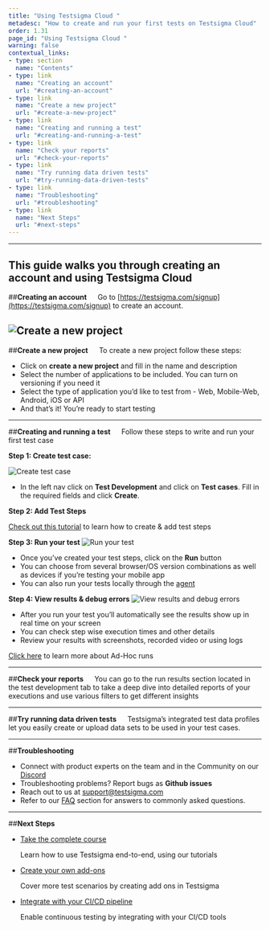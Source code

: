 ```yaml
---
title: "Using Testsigma Cloud "
metadesc: "How to create and run your first tests on Testsigma Cloud"
order: 1.31  
page_id: "Using Testsigma Cloud "
warning: false
contextual_links:
- type: section
  name: "Contents"
- type: link
  name: "Creating an account"
  url: "#creating-an-account"
- type: link
  name: "Create a new project"
  url: "#create-a-new-project"
- type: link
  name: "Creating and running a test"
  url: "#creating-and-running-a-test"
- type: link
  name: "Check your reports"
  url: "#check-your-reports"
- type: link
  name: "Try running data driven tests"
  url: "#try-running-data-driven-tests"
- type: link
  name: "Troubleshooting"
  url: "#troubleshooting"
- type: link
  name: "Next Steps"
  url: "#next-steps"
---
```

---
This guide walks you through creating an account and using Testsigma Cloud
---
##**Creating an account**
&emsp;
Go to [https://testsigma.com/signup](https://testsigma.com/signup) to create an account.

![Create a new project](https://docs.testsigma.com/images/testsigma-cloud/create-a-new-project.png)
---
##**Create a new project**
&emsp;
To create a new project follow these steps:
* Click on **create a new project** and fill in the name and description
* Select the number of applications to be included. You can turn on versioning if you need it
* Select the type of application you’d like to test from - Web, Mobile-Web, Android, iOS or API
* And that’s it! You’re ready to start testing

---
##**Creating and running a test**
&emsp;
Follow these steps to write and run your first test case

**Step 1: Create test case:**

![Create test case](https://docs.testsigma.com/images/testsigma-cloud/create-test-case.png)

* In the left nav click on **Test Development** and click on **Test cases**. Fill in the required fields and click **Create**.

**Step 2: Add Test Steps**

[Check out this tutorial](http://localhost:8000/docs/test-cases/step-types/natural-language/) to learn how to create & add test steps

**Step 3: Run your test**
![Run your test](https://docs.testsigma.com/images/testsigma-cloud/run-your-test.png)

* Once you’ve created your test steps, click on the **Run** button
* You can choose from several browser/OS version combinations as well as devices if you’re testing your mobile app
* You can also run your tests locally through the [agent](https://testsigma.com/docs/runs/local-executions/using-testsigma-agent/)

**Step 4: View results & debug errors**
![View results and debug errors](https://docs.testsigma.com/images/testsigma-cloud/view-results-and-debug-errors.png)

* After you run your test you’ll automatically see the results show up in real time on your screen
* You can check step wise execution times and other details
* Review your results with screenshots, recorded video or using logs

[Click here](https://testsigma.com/docs/runs/adhoc-runs/) to learn more about Ad-Hoc runs

---
##**Check your reports**
&emsp;
You can go to the run results section located in the test development tab to take a deep dive into detailed reports of your executions and use various filters to get different insights

---
##**Try running data driven tests**
&emsp;
Testsigma’s integrated test data profiles let you easily create or upload data sets to be used in your test cases. 

---
##**Troubleshooting**

* Connect with product experts on the team and in the Community on our [Discord](https://discord.com/invite/5caWS7R6QX/)
* Troubleshooting problems? Report bugs as **Github issues**
* Reach out to us at [support@testsigma.com](mailto:support@testsigma.com)
* Refer to our [FAQ](https://testsigma.com/docs/getting-started/faqs/) section for answers to commonly asked questions.

---
##**Next Steps**

* [Take the complete course](https://testsigma.com/tutorials)

   Learn how to use Testsigma end-to-end, using our tutorials
* [Create your own add-ons](https://testsigma.com/docs/addons/what-is-an-addon/)

  Cover more test scenarios by creating add ons in Testsigma
* [Integrate with your CI/CD pipeline](https://testsigma.com/docs/continuous-integration/jenkins/)

  Enable continuous testing by integrating with your CI/CD tools







